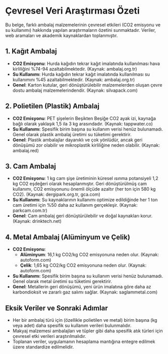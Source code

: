 # Çevresel Veri Araştırması Özeti

Bu belge, farklı ambalaj malzemelerinin çevresel etkileri (CO2 emisyonu ve su kullanımı) hakkında yapılan araştırmaların özetini sunmaktadır. Veriler, web aramaları ve akademik kaynaklardan toplanmıştır.

## 1. Kağıt Ambalaj
- **CO2 Emisyonu**: Hurda kağıdın tekrar kağıt imalatında kullanılması hava kirliliğini %74-94 azaltabilmektedir. (Kaynak: ambalaj.org.tr)
- **Su Kullanımı**: Hurda kağıdın tekrar kağıt imalatında kullanılması su kullanımını %45 azaltabilmektedir. (Kaynak: ambalaj.org.tr)
- **Genel**: Karton kutular, geri dönüştürülebilir malzemelerden oluşan çevre dostu ambalaj malzemelerindendir. (Kaynak: silvapack.com)

## 2. Polietilen (Plastik) Ambalaj
- **CO2 Emisyonu**: PET şişelerin Beşikten Beşiğe CO2 ayak izi, kaynağa bağlı olarak yaklaşık 1,5 ila 3 kg arasındadır. (Kaynak: tappwater.co)
- **Su Kullanımı**: Spesifik birim başına su kullanım verisi henüz bulunamadı. Genel olarak plastik ambalaj üretimi su tüketimi gerektirir.
- **Genel**: Plastik ambalajlar dayanıklı ve çok yönlüdür, ancak geri dönüşümü zor olabilir ve mikroplastik kirliliğine neden olabilir. (Kaynak: ambalaj.red)

## 3. Cam Ambalaj
- **CO2 Emisyonu**: 1 kg cam şişe üretiminin küresel ısınma potansiyeli 1,2 kg CO2 eşdeğeri olarak hesaplanmıştır. Geri dönüştürülmüş cam kullanımı, CO2 emisyonunu önemli ölçüde azaltır (her ton için 580 kg CO2). (Kaynak: dergipark.org.tr, gca.com)
- **Su Kullanımı**: Su kaynaklarının kullanımı optimize edildiğinde her 1 ton cam üretimi için %50 daha az kullanım gerçekleşir. (Kaynak: parkcam.com.tr)
- **Genel**: Cam ambalaj geri dönüştürülebilir ve doğal kaynakları korur. (Kaynak: drinktech.net)

## 4. Metal Ambalaj (Alüminyum ve Çelik)
- **CO2 Emisyonu**:
    - **Alüminyum**: 16,1 kg CO2/kg CO2 emisyonuna neden olur. (Kaynak: autoform.com)
    - **Çelik**: 1,65 kg CO2/kg CO2 emisyonuna neden olur. (Kaynak: autoform.com)
- **Su Kullanımı**: Spesifik birim başına su kullanım verisi henüz bulunamadı. Genel olarak metal üretimi su tüketimi gerektirir.
- **Genel**: Metallerin geri dönüşümü, yeni ürün imalatına göre daha az karbondioksit ve zararlı gaz salımı sağlar. (Kaynak: saglammetal.com)

## Eksik Veriler ve Sonraki Adımlar
- Her bir ambalaj türü için (özellikle polietilen ve metal) birim başına (kg veya adet) daha spesifik su kullanım verileri bulunmalıdır.
- Makyaj malzemesi ambalajları ve tüpler gibi daha spesifik atık türleri için çevresel etki verileri araştırılmalıdır.
- Toplanan veriler, uygulamanın hesaplama mantığına entegre edilmek üzere standardize edilmelidir.


